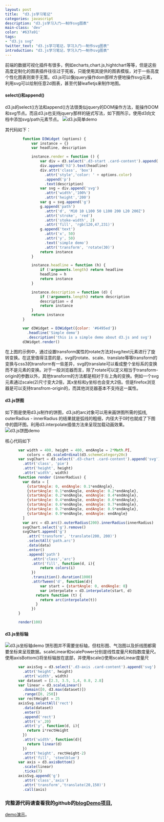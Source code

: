 ```yaml
---
layout: post
title:  "d3.js学习笔记"
categories: javascript
description: "d3.js学习入门——制作svg图表"
main-class: 'dev'
color: '#637a91'
tags:
- "d3.js svg"
twitter_text: "d3.js学习笔记，学习入门——制作svg图表"
introduction: "d3.js学习笔记，学习入门——制作svg图表"
---
```


前端的数据可视化插件有很多，例如echarts,chart.js,hightchart等等，但是这些高度定制化的图表插件往往过于死板，只能使用其提供的图表模版，对于一些高度个性化图表则束手无策。d3.js可以像jquery操作dom那样方便地操作svg元素，利用svg可以绘制任意2d图表，甚至代替leafletjs来制作地图。

#### select()和append()

d3.js的select()方法和append()方法很类似jquery的DOM操作方法，能操作DOM和svg节点。而且d3.js也支持jquery那样的链式写法，如下图所示，使用d3向文档中添加svg/path元素节点。
![d3.js简单demo](../assets/img/2017-6-1-1.jpg)

其代码如下：

```javascript
        function D3Widget (options) {
            var instance = {}
            var headline, description

            instance.render = function () {
                var div = d3.select('.d3-start .card-content').append('div');
                div.append('h3').text(headline)
                div.attr('class', 'box')
                  .attr('style','color: ' + options.color)
                  .append('p')
                  .text(description)
                var svg = div.append('svg')
                  .attr('width','100%')
                  .attr('height','200')
                var g = svg.append('g')
                g.append('path')
                  .attr('d', 'M10 10 L100 50 L100 200 L20 200Z')
                  .attr('stroke', 'red')
                  .attr('stoke-width', 2)
                  .attr('fill', 'rgb(120,47,231)')
                g.append('text')
                  .attr('x', 50)
                  .attr('y', 50)
                  .text('simple demo')
                  .attr('transform', 'rotate(30)')
                return instance
            }

            instance.headline = function (h) {
                if (!arguments.length) return headline
                headline = h
                return instance
            }

            instance.description = function (d) {
                if (!arguments.length) return description
                description = d
                return instance
            }
            return instance
        }

        var d3Widget = D3Widget({color: '#6495ed'})
          .headline('Simple demo')
          .description('this is a simple demo about d3.js and svg')
        d3Widget.render()
```

在上图的示例中，通过设置transform属性的rotate方法对svg/text元素进行了旋转变换。在这里值得注意的是，svg的rotate、scale、translate等等transform的变换与css3的transform有一些差异，svg的translate可以看成整个坐标系的变换而不是元素的变换。对于一般浏览器而言，除了rotate可以定义相当于transform-origin的参数以外，其他transform的方法都是相对于左上角的变换。例如一个svg元素通过scale(2)尺寸变大2倍，其x坐标和y坐标也会变大2倍。但是firefox浏览器是可以支持transfrom-origin的，而其他浏览器基本不支持这一属性。

#### d3.js饼图

如下图是使用d3.js制作的饼图，d3.js的arc对象可以用来画饼图所需的弧线, outerRadius - innerRadius 的结果就是弧线的粗细，内径大于0时也就成了下图中的圆环图。利用d3.interpolate插值方法来呈现加载动画效果。
![d3.js饼图demo](../assets/img/2017-6-1-2.jpg)

核心代码如下

```javascript
      var width = 400, height = 400, endAngle = 2*Math.PI,
          colors = d3.scaleOrdinal(d3.schemeCategory20c)
      var svgChart = d3.select('.d3-chart .card-content').append('svg')
        .attr('class', 'pie')
        .attr('height', height)
        .attr('width', width)
      function render (innerRadius) {
        var data = [
          {startAngle: 0, endAngle: 0.1*endAngle},
          {startAngle: 0.1*endAngle, endAngle: 0.2*endAngle},
          {startAngle: 0.2*endAngle, endAngle: 0.4*endAngle},
          {startAngle: 0.4*endAngle, endAngle: 0.6*endAngle},
          {startAngle: 0.6*endAngle, endAngle: 0.7*endAngle},
          {startAngle: 0.7*endAngle, endAngle: 0.9*endAngle},
          {startAngle: 0.9*endAngle, endAngle: endAngle}
        ]
        var arc = d3.arc().outerRadius(200).innerRadius(innerRadius)
        svgChart.select('g').remove()
        svgChart.append('g')
          .attr('transform', 'translate(200, 200)')
          .selectAll('path.arc')
          .data(data)
          .enter()
          .append('path')
            .attr('class','arc')
            .attr('fill', function(d, i){
            	return colors(i)
            })
            .transition().duration(1000)
            .attrTween('d', function(d){
            	var start = {startAngle: 0, endAngle: 0}
            	var interpolate = d3.interpolate(start, d)
              return function (t) {
                return arc(interpolate(t))
              }
            })
      }

      render(100)
```

#### d3.js坐标轴

![d3.js坐标轴demo](../assets/img/2017-6-1-3.jpg)
饼形图并不需要坐标轴，但柱形图、气泡图以及折线图都需要坐标来呈现数据。scaleLinear和scalePower分别是线性度量尺和指数度量尺。使用axisBottom()将坐标轴放在底部，并使用scale()使用scaleLinear度量尺

```javascript
      var axisSvg = d3.select('.d3-axis .card-content').append('svg')
        .attr('height', height)
        .attr('width', width)
      var dataset = [2.3, 3.5, 1,4, 0.8, 2.8]
      var linear = d3.scaleLinear()
        .domain([0, d3.max(dataset)])
        .range([0, 250])
      var rectHeight = 25
      axisSvg.selectAll('rect')
        .data(dataset)
        .enter()
        .append('rect')
        .attr('x',20)
        .attr('y', function(d, i){
          return i*rectHeight
        })
        .attr('width', function(d){
          return linear(d)
        })
        .attr('height', rectHeight-2)
        .attr('fill', 'steelblue')
      var axis = d3.axisBottom()
        .scale(linear)
        .ticks(7)
      axisSvg.append('g')
        .attr('class','axis')
        .attr('transform','translate(20,150)')
        .call(axis)
```

### 完整源代码请查看我的github的[blogDemo项目](//github.com/feleventh/blogDemo/blob/master/d3_select.html), 
[demo演示](//feleventh.github.io/blogDemo/d3_select.html)。

